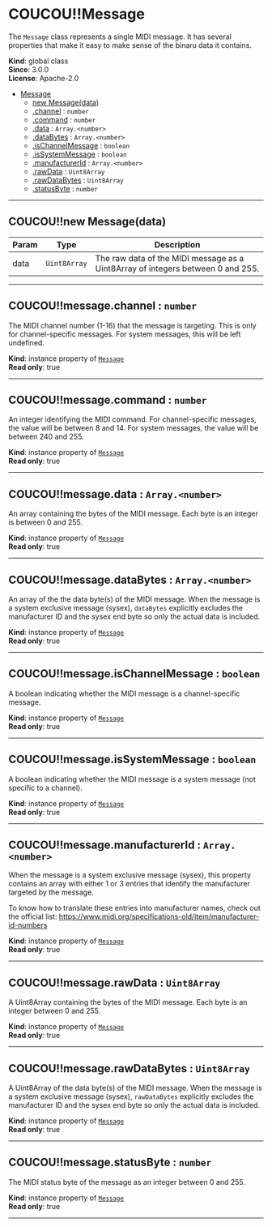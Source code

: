 <a name="Message"></a>

# COUCOU!!Message
The `Message` class represents a single MIDI message. It has several properties that make it
easy to make sense of the binaru data it contains.

**Kind**: global class  
**Since**: 3.0.0  
**License**: Apache-2.0  

* [Message](#Message)
    * [new Message(data)](#new_Message_new)
    * [.channel](#Message+channel) : <code>number</code>
    * [.command](#Message+command) : <code>number</code>
    * [.data](#Message+data) : <code>Array.&lt;number&gt;</code>
    * [.dataBytes](#Message+dataBytes) : <code>Array.&lt;number&gt;</code>
    * [.isChannelMessage](#Message+isChannelMessage) : <code>boolean</code>
    * [.isSystemMessage](#Message+isSystemMessage) : <code>boolean</code>
    * [.manufacturerId](#Message+manufacturerId) : <code>Array.&lt;number&gt;</code>
    * [.rawData](#Message+rawData) : <code>Uint8Array</code>
    * [.rawDataBytes](#Message+rawDataBytes) : <code>Uint8Array</code>
    * [.statusByte](#Message+statusByte) : <code>number</code>


* * *

<a name="new_Message_new"></a>

## COUCOU!!new Message(data)

| Param | Type | Description |
| --- | --- | --- |
| data | <code>Uint8Array</code> | The raw data of the MIDI message as a Uint8Array of integers between 0 and 255. |


* * *

<a name="Message+channel"></a>

## COUCOU!!message.channel : <code>number</code>
The MIDI channel number (1-16) that the message is targeting. This is only for
channel-specific messages. For system messages, this will be left undefined.

**Kind**: instance property of [<code>Message</code>](#Message)  
**Read only**: true  

* * *

<a name="Message+command"></a>

## COUCOU!!message.command : <code>number</code>
An integer identifying the MIDI command. For channel-specific messages, the value will be
between 8 and 14. For system messages, the value will be between 240 and 255.

**Kind**: instance property of [<code>Message</code>](#Message)  
**Read only**: true  

* * *

<a name="Message+data"></a>

## COUCOU!!message.data : <code>Array.&lt;number&gt;</code>
An array containing the bytes of the MIDI message. Each byte is an integer is between 0 and
255.

**Kind**: instance property of [<code>Message</code>](#Message)  
**Read only**: true  

* * *

<a name="Message+dataBytes"></a>

## COUCOU!!message.dataBytes : <code>Array.&lt;number&gt;</code>
An array of the the data byte(s) of the MIDI message. When the message is a system exclusive
message (sysex), `dataBytes` explicitly excludes the manufacturer ID and the sysex end
byte so only the actual data is included.

**Kind**: instance property of [<code>Message</code>](#Message)  
**Read only**: true  

* * *

<a name="Message+isChannelMessage"></a>

## COUCOU!!message.isChannelMessage : <code>boolean</code>
A boolean indicating whether the MIDI message is a channel-specific message.

**Kind**: instance property of [<code>Message</code>](#Message)  
**Read only**: true  

* * *

<a name="Message+isSystemMessage"></a>

## COUCOU!!message.isSystemMessage : <code>boolean</code>
A boolean indicating whether the MIDI message is a system message (not specific to a
channel).

**Kind**: instance property of [<code>Message</code>](#Message)  
**Read only**: true  

* * *

<a name="Message+manufacturerId"></a>

## COUCOU!!message.manufacturerId : <code>Array.&lt;number&gt;</code>
When the message is a system exclusive message (sysex), this property contains an array with
either 1 or 3 entries that identify the manufacturer targeted by the message.

To know how to translate these entries into manufacturer names, check out the official list:
https://www.midi.org/specifications-old/item/manufacturer-id-numbers

**Kind**: instance property of [<code>Message</code>](#Message)  
**Read only**: true  

* * *

<a name="Message+rawData"></a>

## COUCOU!!message.rawData : <code>Uint8Array</code>
A Uint8Array containing the bytes of the MIDI message. Each byte is an integer between 0 and
255.

**Kind**: instance property of [<code>Message</code>](#Message)  
**Read only**: true  

* * *

<a name="Message+rawDataBytes"></a>

## COUCOU!!message.rawDataBytes : <code>Uint8Array</code>
A Uint8Array of the data byte(s) of the MIDI message. When the message is a system exclusive
message (sysex), `rawDataBytes` explicitly excludes the manufacturer ID and the sysex end
byte so only the actual data is included.

**Kind**: instance property of [<code>Message</code>](#Message)  
**Read only**: true  

* * *

<a name="Message+statusByte"></a>

## COUCOU!!message.statusByte : <code>number</code>
The MIDI status byte of the message as an integer between 0 and 255.

**Kind**: instance property of [<code>Message</code>](#Message)  
**Read only**: true  

* * *

